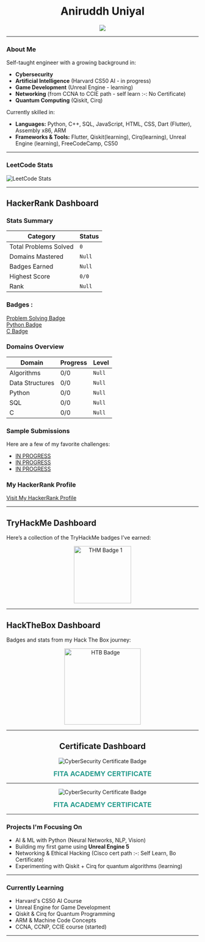 <h1 align="center">Aniruddh Uniyal</h1>

<p align="center">
  <img src="https://readme-typing-svg.herokuapp.com?font=Fira+Code&size=25&duration=3000&pause=1000&center=true&vCenter=true&width=460&lines=Cybersecurity+Enthusiast;AI+Researcher;Aspiring+Game+Developer;Learning+Quantum+Computing" />
</p>

---

###  About Me

 Self-taught engineer with a growing background in:
-  **Cybersecurity**
-  **Artificial Intelligence** (Harvard CS50 AI - in progress)
-  **Game Development** (Unreal Engine - learning)
-  **Networking** (from CCNA to CCIE path - self learn :-: No Certificate)
-  **Quantum Computing** (Qiskit, Cirq)

 Currently skilled in:
- **Languages:** Python, C++, SQL, JavaScript, HTML, CSS, Dart (Flutter), Assembly x86, ARM
- **Frameworks & Tools:** Flutter, Qiskit(learning), Cirq(learning), Unreal Engine (learning), FreeCodeCamp, CS50

---

###  LeetCode Stats


![LeetCode Stats](https://leetcard.jacoblin.cool/AniruddhUniyal?theme=light&font=Baloo&ext=heatmap)

---

##  HackerRank Dashboard

### Stats Summary

| Category             | Status                      |
|----------------------|-----------------------------|
|  Total Problems Solved | `0`                    |
|  Domains Mastered     | `Null` |
|  Badges Earned       | `Null` |
|  Highest Score       | `0/0`     |
|  Rank                | `Null`             |

###  Badges :

[Problem Solving Badge](https://hrcdn.net/community-frontend/assets/badges/problem-solving-96cc4c.svg)<br>
[Python Badge](https://hrcdn.net/community-frontend/assets/badges/python-b6db8e.svg)<br>
[C Badge](https://hrcdn.net/community-frontend/assets/badges/c-b4d08f.svg)

###  Domains Overview

| Domain              | Progress      | Level       |
|---------------------|---------------|-------------|
| Algorithms          | 0/0       | `Null`         |
| Data Structures     | 0/0        | `Null`          |
| Python              | 0/0         | `Null`         |
| SQL                 | 0/0         | `Null`         |
| C                   | 0/0         | `Null`           |

### Sample Submissions

Here are a few of my favorite challenges:

-  [IN PROGRESS](https://www.hackerrank.com/challenges/<>/)
-  [IN PROGRESS](https://www.hackerrank.com/challenges/<>/)
-  [IN PROGRESS](https://www.hackerrank.com/challenges/<>/)

<!--<> Meaning = challenge name, add after completion-->

### My HackerRank Profile

[Visit My HackerRank Profile](https://www.hackerrank.com/AniruddhUniyalCH)

---

## TryHackMe Dashboard

Here’s a collection of the TryHackMe badges I’ve earned:

<div align="center">
  <img src="https://tryhackme.com/img/badges/linux.svg" alt="THM Badge 1" width="150" />
  <!-- Add more HTB badges or future ranks here -->
</div>

---

## HackTheBox Dashboard

Badges and stats from my Hack The Box journey:

<div align="center">
  <img src="https://academy.hackthebox.com/storage/badges/philomath.png" alt="HTB Badge" width="200" />
  <!-- Add more HTB badges or future ranks here -->
</div>

---

<!-- CyberSecurity Certificate-->

<h2 align="center">Certificate Dashboard</h2>

<p align="center">
  <img src="https://img.shields.io/badge/Certificate-CyberSecurity-blue?style=for-the-badge&logo=academia&logoColor=white" alt="CyberSecurity Certificate Badge">
</p>

<p align="center">
  <a href="CyberSecurity.pdf" target="_blank" style="text-decoration: none; font-weight: bold; font-size: 18px; color: #2a9d8f;">
    FITA ACADEMY CERTIFICATE
  </a>
</p>

---

<!-- AI Certificate-->

<p align="center">
  <img src="https://img.shields.io/badge/Certificate-AI-blue?style=for-the-badge&logo=academia&logoColor=white" alt="CyberSecurity Certificate Badge">
</p>

<p align="center">
  <a href="AI.pdf" target="_blank" style="text-decoration: none; font-weight: bold; font-size: 18px; color: #2a9d8f;">
    FITA ACADEMY CERTIFICATE
  </a>
</p>

---

###  Projects I'm Focusing On
-  AI & ML with Python (Neural Networks, NLP, Vision)
-  Building my first game using **Unreal Engine 5**
-  Networking & Ethical Hacking (Cisco cert path :-: Self Learn, Bo Certificate)
-  Experimenting with Qiskit + Cirq for quantum algorithms (learning)

---

###  Currently Learning
-  Harvard's CS50 AI Course
-  Unreal Engine for Game Development
-  Qiskit & Cirq for Quantum Programming
-  ARM & Machine Code Concepts
-  CCNA, CCNP, CCIE course (started)
---
